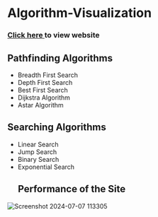 # Algorithm-Visualization

### <a href = "https://elysian01.github.io/Algorithms-Visualization/"> Click here </a> to view website

## Pathfinding Algorithms

* Breadth First Search
* Depth First Search
* Best First Search
* Dijkstra Algorithm
* Astar Algorithm

## Searching Algorithms

* Linear Search
* Jump Search
* Binary Search
* Exponential Search
  ## Performance of the Site
![Screenshot 2024-07-07 113305](https://github.com/ankitmwd/Algorithm_Visualization/assets/170653435/9830667f-32d3-40e6-9192-42989f8d0725)
